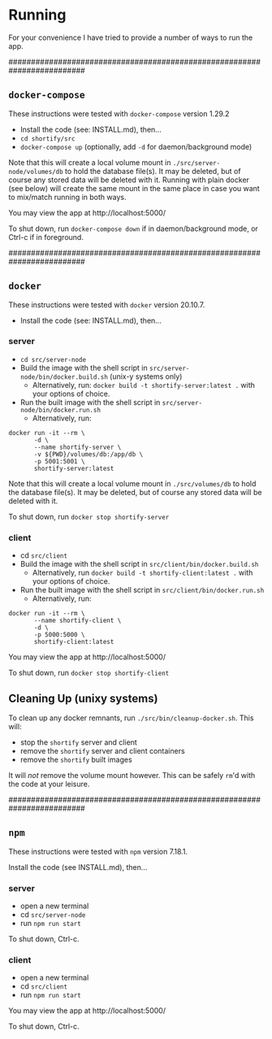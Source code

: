 # Running

For your convenience I have tried to provide a number of ways to run the app.


#########################################################################
## `docker-compose`
These instructions were tested with `docker-compose` version 1.29.2

- Install the code (see: INSTALL.md), then...
- `cd shortify/src`
- `docker-compose up` (optionally, add `-d` for daemon/background mode)

Note that this will create a local volume mount in `./src/server-node/volumes/db` to hold
the database file(s).  It may be deleted, but of course any stored data will be deleted
with it.  Running with plain docker (see below) will create the same mount in the same
place in case you want to mix/match running in both ways.

You may view the app at http://localhost:5000/


To shut down, run `docker-compose down` if in daemon/background mode, or Ctrl-c if in foreground.



#########################################################################
## `docker`
These instructions were tested with `docker` version 20.10.7.

- Install the code (see: INSTALL.md), then...

### server
- `cd src/server-node`
- Build the image with the shell script in `src/server-node/bin/docker.build.sh` (unix-y
  systems only)
  -  Alternatively, run: `docker build -t shortify-server:latest .` with your options of choice.
- Run the built image with the shell script in `src/server-node/bin/docker.run.sh`
  - Alternatively, run:
```shell
docker run -it --rm \
       -d \
       --name shortify-server \
       -v ${PWD}/volumes/db:/app/db \
       -p 5001:5001 \
       shortify-server:latest
```

Note that this will create a local volume mount in `./src/volumes/db` to hold the database
file(s).  It may be deleted, but of course any stored data will be deleted with it.

To shut down, run `docker stop shortify-server`

### client
- cd `src/client`
- Build the image with the shell script in `src/client/bin/docker.build.sh`
  - Alternatively, run `docker build -t shortify-client:latest .` with your options of choice.
- Run the built image with the shell script in `src/client/bin/docker.run.sh`
  - Alternatively, run:
```shell
docker run -it --rm \
       --name shortify-client \
       -d \
       -p 5000:5000 \
       shortify-client:latest
```

You may view the app at http://localhost:5000/


To shut down, run `docker stop shortify-client`

## Cleaning Up (unixy systems)
To clean up any docker remnants, run `./src/bin/cleanup-docker.sh`.  This will:
- stop the `shortify` server and client
- remove the `shortify` server and client containers
- remove the `shortify` built images

It will *not* remove the volume mount however.  This can be safely `rm`'d with the code at
your leisure.




#########################################################################
## `npm`
These instructions were tested with `npm` version 7.18.1.

Install the code (see INSTALL.md), then...

### server
- open a new terminal
- cd `src/server-node`
- run `npm run start`

To shut down, Ctrl-c.

### client
- open a new terminal
- cd `src/client`
- run `npm run start`

You may view the app at http://localhost:5000/


To shut down, Ctrl-c.
